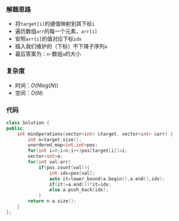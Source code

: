 ### 解题思路
- 将`target[i]`的键值映射到其下标`i`
- 遍历数组`arr`的每一个元素，`arr[i]`
- 安照`arr[i]`的值对应下标`idx`
- 插入我们维护的（下标）不下降子序列`a`
- 最后答案为：`n`-数组`a`的大小

### 复杂度
- 时间：$O(Nlog(N))$
- 空间：$O(N)$


### 代码

```cpp
class Solution {
public:
    int minOperations(vector<int> &target, vector<int> &arr) {
        int n=target.size();
        unordered_map<int,int>pos;
        for(int i=0;i<n;i++)pos[target[i]]=i;
        vector<int>a;
        for(int val:arr)
            if(pos.count(val)){
                int idx=pos[val];
                auto it=lower_bound(a.begin(),a.end(),idx);
                if(it!=a.end())*it=idx;
                else a.push_back(idx);                
            }
        return n-a.size();
    }
};
```
